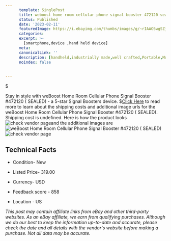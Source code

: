 ```yaml
---
      template: SinglePost
      title: weboost home room cellular phone signal booster 472120 sealed 
      status: Published
      date: '2023-02-11'
      featuredImage: https://i.ebayimg.com/thumbs/images/g/~rIAAOSwgSZjxgy2/s-l225.jpg
      categories: 
      excerpt: >-
        [smartphone,device ,hand held device]
      meta:
      canonicalLink: ''
      description: [handheld,industrially made,well crafted,Portable,Mobile,Compact,Convenient,Lightweight,Maneuverable,Man-portable,Miniature,Carriable,Hand-held,Light,Holdable,Transportable,Mobile device,Pocket-sized,On-the-go,Wireless,Cordless,Compact size,Convenient size, smartphone,device ,hand held device]
      noindex: false
      
        
---
```

$

Stay in style with weBoost Home Room Cellular Phone Signal Booster #472120 ( SEALED) - a 5-star Signal Boosters device.
$[Click Here](https://www.ebay.com/itm/125723057712?hash=item1d45ad9e30%3Ag%3A%7ErIAAOSwgSZjxgy2&mkevt=1&mkcid=1&mkrid=711-53200-19255-0&campid=%253CePNCampaignId%253E&customid=%253CreferenceId%253E&toolid=10049) to read more to learn about the shipping costs and additional image urls for the weBoost Home Room Cellular Phone Signal Booster #472120 ( SEALED). Shipping cost is undefined. Here is how the product looks ![check vendor page](https://i.ebayimg.com/thumbs/images/g/~rIAAOSwgSZjxgy2/s-l225.jpg)and the additional images are![weBoost Home Room Cellular Phone Signal Booster #472120 ( SEALED)](https://i.ebayimg.com/images/g/~rIAAOSwgSZjxgy2/s-l1600.jpg)![check vendor page](https://origin-galleryplus.ebayimg.com/ws/web/125723057712_2_0_1/225x225.jpg,https://origin-galleryplus.ebayimg.com/ws/web/125723057712_3_0_1/225x225.jpg,https://origin-galleryplus.ebayimg.com/ws/web/125723057712_4_0_1/225x225.jpg,https://origin-galleryplus.ebayimg.com/ws/web/125723057712_5_0_1/225x225.jpg)



 ## Technical Facts 



     
      

 - Condition- New 


      

 - Listed Price- 319.00 


      

 - Currency- USD 


      

 - Feedback score - 858 


      

 - Location - US 


      
      

 *_This post may contain affiliate links from eBay and other third-party websites. As an eBay affiliate, we earn from qualifying purchases. Although we do our best to keep the information up-to-date and accurate, please check the date and all details with the vendor's website before making a purchase. Not all data may be accurate._*






